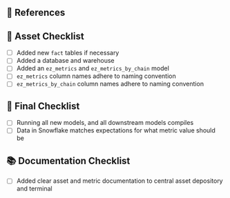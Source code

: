 ## :pushpin: References

## 🎄 Asset Checklist

- [ ] Added new `fact` tables if necessary
- [ ] Added a database and warehouse
- [ ] Added an `ez_metrics` and `ez_metrics_by_chain` model
- [ ] `ez_metrics` column names adhere to naming convention
- [ ] `ez_metrics_by_chain` column names adhere to naming convention

## 🧮 Final Checklist

- [ ] Running all new models, and all downstream models compiles
- [ ] Data in Snowflake matches expectations for what metric value should be

## 📚 Documentation Checklist

- [ ] Added clear asset and metric documentation to central asset depository and terminal

